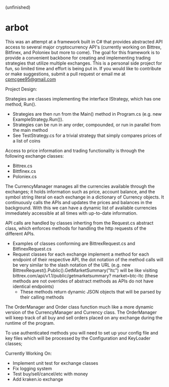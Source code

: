 (unfinished)
# arbot 
This was an attempt at a framework built in C# that provides abstracted API access to several major cryptocurrency API's (currently working on Bittrex, Bitfinex, and Poloniex but more to come). The goal for this framework is to provide a convenient backbone for creating and implementing trading strategies that utilize multiple exchanges. This is a personal side project for fun, so limited time and effort is being put in. If you would like to contribute or make suggestions, submit a pull request or email me at cpmcgee95@gmail.com


Project Design:

Strategies are classes implementing the interface IStrategy, which has one method, Run(). 
  - Strategies are then run from the Main() method in Program.cs (e.g. new ExampleStrategy.Run()).
  - Strategies can be run in any order, compounded, or run in parallel from the main method
  - See TestStrategy.cs for a trivial strategy that simply compares prices of a list of coins

Access to price information and trading functionality is through the following exchange classes:
  - Bittrex.cs
  - Bittfinex.cs
  - Poloniex.cs

The CurrencyManager manages all the currencies available through the exchanges; it holds information such as price, account balance, and the symbol string literal on each exchange in a dictionary of Currency objects. It continuously calls the APIs and updates the prices and balances in the background. With this we can have a dynamic list of available currencies immediately accessible at all times with up-to-date information.

API calls are handled by classes inherting from the Request.cs abstract class, which enforces methods for handling the http requests of the different APIs. 
  - Examples of classes conforming are BittrexRequest.cs and BitfinexRequest.cs 
  - Request classes for each exchange implement a method for each endpoint of their respective API, the dot notation of the       method calls will be very similar to the slash notation of the URL (e.g. new                                                   BittrexRequest().Public().GetMarketSummary("ltc") will be like visiting bittrex.com/api/v1.1/public/getmarketsummary?    market=btc-ltc (these methods are not overrides of abstract methods as APIs do not have identical endpoints)
    - These methods return dynamic JSON objects that will be parsed by their calling methods

The OrderManager and Order class function much like a more dynamic version of the CurrencyManager and Currency class. The OrderManager will keep track of all buy and sell orders placed on any exchange during the runtime of the program.
 
To use authenticated methods you will need to set up your config file and key files which will be processed by the Configuration and KeyLoader classes;


Currently Working On:
  - Implement unit test for exchange classes
  - Fix logging system
  - Test buy/sell/cancel/etc with money
  - Add kraken.io exchange
 
